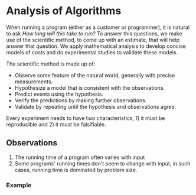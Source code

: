 # Analysis of Algorithms

When running a program (either as a customer or programmer), it is natural to ask *How long will this take to run?* To answer this questions, we make use of the scientific method, to come up with an estimate, that will help answer that question. We apply mathematical analysis to develop concise models of costs and do experimental studies to validate these models.

The scientific method is made up of:
* Observe some feature of the natural world, generally with precise measurements.
* Hypothesize a model that is consistent with the observations.
* Predict events using the hypothesis.
* Verify the predictions by making further observations.
* Validate by repeating until the hypothesis and observations agree.

Every experiment needs to have two characteristics, 1) it must be reproducible and 2) it must be falsifiable.

## Observations

1. The running time of a program often varies with input
2. Some programs' running times don't seem to change with input, in such cases, running time is dominated by problem size.

### Example

